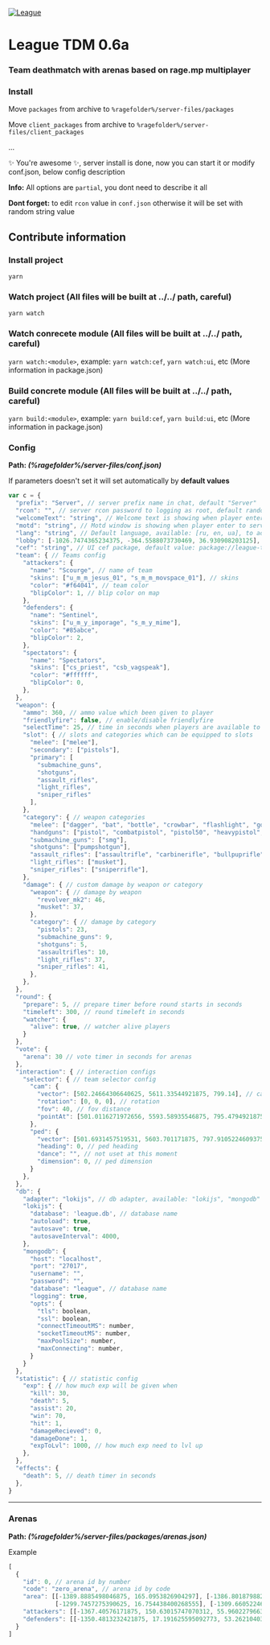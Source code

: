 [![League](https://i.imgur.com/VHQz6bz.png)](https://discord.gg/5RBfSc3hvE) 
# **League TDM 0.6a**
### Team deathmatch with arenas based on rage.mp multiplayer


### Install
Move `packages` from archive to `%ragefolder%/server-files/packages`

Move `client_packages` from archive to `%ragefolder%/server-files/client_packages`

...

✨ You're awesome ✨, server install is done, now you can start it or modify conf.json, below config description

**Info:** All options are `partial`, you dont need to describe it all

**Dont forget:** to edit `rcon` value in `conf.json` otherwise it will be set with random string value


## Contribute information

### Install project
`yarn`

### Watch project (All files will be built at ../../ path, careful)

`yarn watch`

### Watch conrecete module (All files will be built at ../../ path, careful)

`yarn watch:<module>`, example: `yarn watch:cef`, `yarn watch:ui`, etc (More information in package.json)

### Build concrete module (All files will be built at ../../ path, careful)

`yarn build:<module>`, example: `yarn build:cef`, `yarn build:ui`, etc (More information in package.json)

### Config
**Path: _(%ragefolder%/server-files/conf.json)_**

If parameters doesn't set it will set automatically by **default values**

```js
var c = {
  "prefix": "Server", // server prefix name in chat, default "Server"
  "rcon": "", // server rcon password to logging as root, default random string
  "welcomeText": "string", // Welcome text is showing when player enter to server
  "motd": "string", // Motd window is showing when player enter to server, available html 
  "lang": "string", // Default language, available: [ru, en, ua], to add new: add new <lang>json file to ./server-files/packages/league-lang/lang folder
  "lobby": [-1026.7474365234375, -364.5588073730469, 36.930908203125], // Lobby with coordinates [x, y, z]
  "cef": "string", // UI cef package, default value: package://league-tdm-cef/index.html
  "team": { // Teams config
    "attackers": {
      "name": "Scourge", // name of team
      "skins": ["u_m_m_jesus_01", "s_m_m_movspace_01"], // skins
      "color": "#f64041", // team color
      "blipColor": 1, // blip color on map
    },
    "defenders": {
      "name": "Sentinel",
      "skins": ["u_m_y_imporage", "s_m_y_mime"],
      "color": "#85abce",
      "blipColor": 2,
    },
    "spectators": {
      "name": "Spectators",
      "skins": ["cs_priest", "csb_vagspeak"],
      "color": "#ffffff",
      "blipColor": 0,
    },
  },
  "weapon": {
    "ammo": 360, // ammo value which been given to player
    "friendlyfire": false, // enable/disable friendlyfire
    "selectTime": 25, // time in seconds when players are available to choose weapon
    "slot": { // slots and categories which can be equipped to slots
      "melee": ["melee"],
      "secondary": ["pistols"],
      "primary": [
        "submachine_guns",
        "shotguns",
        "assault_rifles",
        "light_rifles",
        "sniper_rifles"
      ],
    },
    "category": { // weapon categories
      "melee": ["dagger", "bat", "bottle", "crowbar", "flashlight", "golfclub", "nightstick", "knuckle"],
      "handguns": ["pistol", "combatpistol", "pistol50", "heavypistol", "revolver_mk2"],
      "submachine_guns": ["smg"],
      "shotguns": ["pumpshotgun"],
      "assault_rifles": ["assaultrifle", "carbinerifle", "bullpuprifle", "compactrifle", "gusenberg"],
      "light_rifles": ["musket"],
      "sniper_rifles": ["sniperrifle"],
    },
    "damage": { // custom damage by weapon or category
      "weapon": { // damage by weapon
        "revolver_mk2": 46,
        "musket": 37,
      },
      "category": { // damage by category
        "pistols": 23,
        "submachine_guns": 9,
        "shotguns": 5,
        "assaultrifles": 10,
        "light_rifles": 37,
        "sniper_rifles": 41,
      },
    },
  },
  "round": {
    "prepare": 5, // prepare timer before round starts in seconds
    "timeleft": 300, // round timeleft in seconds
    "watcher": {
      "alive": true, // watcher alive players
    }
  },
  "vote": {
    "arena": 30 // vote timer in seconds for arenas
  },
  "interaction": { // interaction configs
    "selector": { // team selector config
      "cam": {
        "vector": [502.24664306640625, 5611.33544921875, 799.14], // cam position
        "rotation": [0, 0, 0], // rotation
        "fov": 40, // fov distance
        "pointAt": [501.0116271972656, 5593.58935546875, 795.4794921875], // cam looking at
      },
      "ped": {
        "vector": [501.6931457519531, 5603.701171875, 797.9105224609375], // ped position
        "heading": 0, // ped heading
        "dance": "", // not uset at this moment
        "dimension": 0, // ped dimension
      }
    },
  },
  "db": {
    "adapter": "lokijs", // db adapter, available: "lokijs", "mongodb"
    "lokijs": {
      "database": 'league.db', // database name
      "autoload": true,
      "autosave": true,
      "autosaveInterval": 4000,
    },
    "mongodb": {
      "host": "localhost",
      "port": "27017",
      "username": "",
      "password": "",
      "database": "league", // database name
      "logging": true,
      "opts": {
        "tls": boolean,
        "ssl": boolean,
        "connectTimeoutMS": number,
        "socketTimeoutMS": number,
        "maxPoolSize": number,
        "maxConnecting": number,
      }
    }
  },
  "statistic": { // statistic config
    "exp": { // how much exp will be given when
      "kill": 30, 
      "death": 5, 
      "assist": 20,
      "win": 70,
      "hit": 1,
      "damageRecieved": 0,
      "damageDone": 1,
      "expToLvl": 1000, // how much exp need to lvl up
    },
  },
  "effects": {
    "death": 5, // death timer in seconds
  },
}
```

***

### Arenas
**Path: _(%ragefolder%/server-files/packages/arenas.json)_**

Example

```js
[
  {
    "id": 0, // arena id by number
    "code": "zero_arena", // arena id by code
    "area": [[-1389.8885498046875, 165.0953826904297], [-1386.8018798828125, 7.266519546508789],
             [-1299.7457275390625, 16.754438400268555], [-1309.6605224609375, 174.69664001464844]], // arena polygon
    "attackers": [[-1367.40576171875, 150.63015747070312, 55.960227966308594]], // spawn attackers points
    "defenders": [[-1350.4813232421875, 17.191625595092773, 53.26210403442383]] // spawn defenders points
  }
]
```